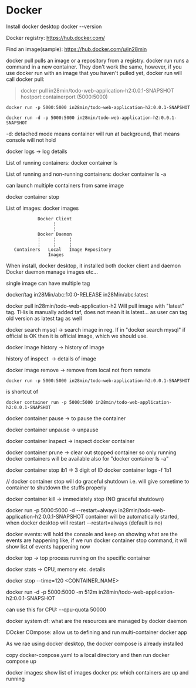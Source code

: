 # Docker

Install docker desktop
docker --version

Docker registry: https://hub.docker.com/

Find an image(sample): https://hub.docker.com/u/in28min

docker pull pulls an image or a repository from a registry.
docker run runs a command in a new container.
They don't work the same, however, if you use docker run with an image that you haven't pulled yet, docker run will call docker pull:

> docker pull in28min/todo-web-application-h2:0.0.1-SNAPSHOT
hostport:containerport (5000:5000)

```
docker run -p 5000:5000 in28min/todo-web-application-h2:0.0.1-SNAPSHOT
```


```
docker run -d -p 5000:5000 in28min/todo-web-application-h2:0.0.1-SNAPSHOT

```

-d: detached mode means container will run at background, that means console will not hold 

docker logs <log id> -> log details

List of running containers:
docker container ls

List of running and non-running containers:
docker container ls -a

can launch multiple containers from same image


docker container stop <id>

List of images:
docker images


```
            Docker Client 
                  ¦
                  ¦
            Docker Daemon
            ¦     ¦     ¦
            ¦     ¦     ¦
   Containers   Local   Image Repository
                Images

```

When install,  docker desktop, it installed both docker client and daemon
Docker daemon manage images etc...

single image can have multiple tag

docker/tag in28Min/abc:1:0:0-RELEASE in28Min/abc:latest

docker pull in28min/todo-web-application-h2
Will pull image with "latest" tag. THis is manually added taf, does not mean it is latest... 
as user can tag old version as latest tag as well

docker search mysql -> search image in reg.
If in "docker search mysql" if official is OK then it is official image, which we should use.

docker image history -> history of image <image id>

history of inspect <image id> -> details of image

docker image remove -> remove from local not from remote




```
docker run -p 5000:5000 in28min/todo-web-application-h2:0.0.1-SNAPSHOT
```

is shortcut of


```
docker container run -p 5000:5000 in28min/todo-web-application-h2:0.0.1-SNAPSHOT
```


docker container pause <id> ->  to pause the container 

docker container unpause <id> -> unpause

docker container inspect <id> -> inspect docker container

docker container prune -> clear out stopped container
so only running docker containers will be available also for "docker container ls -a"

docker container stop ib1 -> 3 digit of ID 
docker container logs -f 1b1 
 
// docker container stop will do graceful shutdown 
i.e. will give sometime to container to shutdown the stuffs properly

docker container kill <id> -> immediately stop (NO graceful shutdown)


docker run -p 5000:5000 -d --restart=always in28min/todo-web-application-h2:0.0.1-SNAPSHOT
container will be automatically started, when docker desktop will restart
--restart=always (default is no)

docker events: will hold the console and keep on showing what are the events are happening
like, if we run docker container stop command, it will show list of events happening now

docker top -> top process running on the specific container 

docker stats -> CPU, memory etc. details

docker stop --time=120 <CONTAINER_NAME>


docker run -d -p 5000:5000 -m 512m in28min/todo-web-application-h2:0.0.1-SNAPSHOT

can use this for CPU:
--cpu-quota 50000

docker system df: what are the resources are managed by docker daemon

DOcker COmpose: allow us to defining and run multi-container docker app 

As we rae using docker desktop, the docker compose is already installed 

copy docker-conpose.yaml to a local directory and then run 
docker compose up 


docker images: show list of images
docker ps: which containers are up and running



 







































 